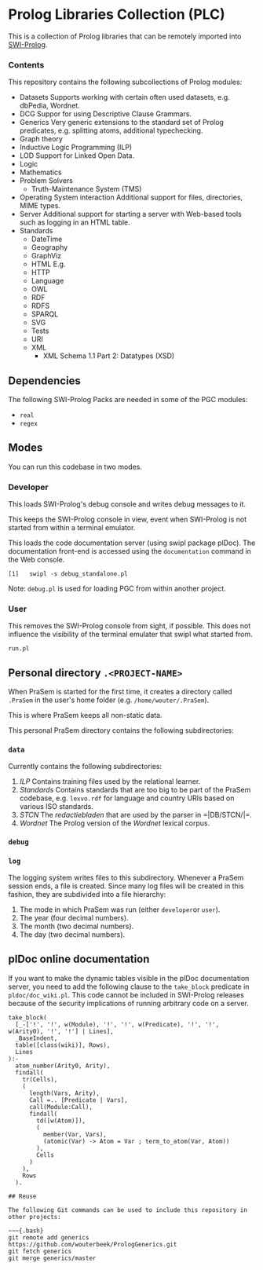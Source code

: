 # Prolog Libraries Collection (PLC)

This is a collection of Prolog libraries that can be remotely imported
into [SWI-Prolog](www.swi-prolog.org).

### Contents

This repository contains the following subcollections of Prolog modules:
  * Datasets
    Supports working with certain often used datasets, e.g. dbPedia, Wordnet.
  * DCG
    Suppor for using Descriptive Clause Grammars.
  * Generics
    Very generic extensions to the standard set of Prolog predicates,
    e.g. splitting atoms, additional typechecking.
  * Graph theory
  * Inductive Logic Programming (ILP)
  * LOD
    Support for Linked Open Data.
  * Logic
  * Mathematics
  * Problem Solvers
    * Truth-Maintenance System (TMS)
  * Operating System interaction
    Additional support for files, directories, MIME types.
  * Server
    Additional support for starting a server with Web-based tools
    such as logging in an HTML table.
  * Standards
    * DateTime
    * Geography
    * GraphViz
    * HTML
      E.g.
    * HTTP
    * Language
    * OWL
    * RDF
    * RDFS
    * SPARQL
    * SVG
    * Tests
    * URI
    * XML
      * XML Schema 1.1 Part 2: Datatypes (XSD)

## Dependencies

The following SWI-Prolog Packs are needed in some of the PGC modules:
  * `real`
  * `regex`

## Modes

You can run this codebase in two modes.

### Developer

This loads SWI-Prolog's debug console and writes debug messages to it.

This keeps the SWI-Prolog console in view, event when SWI-Prolog is not
started from within a terminal emulator.

This loads the code documentation server (using swipl package plDoc).
The documentation front-end is accessed using the `documentation` command
in the Web console.

~~~{.sh}
[1]   swipl -s debug_standalone.pl
~~~

Note: `debug.pl` is used for loading PGC from within another project.

### User

This removes the SWI-Prolog console from sight, if possible. This does not
influence the visibility of the terminal emulater that swipl what started
from.

`run.pl`

## Personal directory `.<PROJECT-NAME>`

When PraSem is started for the first time, it creates a directory called
`.PraSem` in the user's home folder (e.g. `/home/wouter/.PraSem`).

This is where PraSem keeps all non-static data.

This personal PraSem directory contains the following subdirectories:

### `data`

Currently contains the following subdirectories:

1. *ILP* Contains training files used by the relational learner.
2. *Standards* Contains standards that are too big to be part of the PraSem
   codebase, e.g. `lexvo.rdf` for language and country URIs based on
   various ISO standards.
3. *STCN* The _redactiebladen_ that are used by the parser in
   =|DB/STCN/|=.
4. *Wordnet* The Prolog version of the _Wordnet_ lexical corpus.

### `debug`

### `log`

The logging system writes files to this subdirectory. Whenever a
PraSem session ends, a file is created. Since many log files will be created in this fashion, they are subdivided into a file hierarchy:
    
1. The mode in which PraSem was run (either `developer`or `user`).
2. The year (four decimal numbers).
3. The month (two decimal numbers).
4. The day (two decimal numbers).

## plDoc online documentation

If you want to make the dynamic tables visible in the plDoc documentation
server, you need to add the following clause to the `take_block` predicate
in `pldoc/doc_wiki.pl`. This code cannot be included in SWI-Prolog
releases because of the security implications of running arbitrary code on
a server.

~~~
take_block(
  [_-['!', '!', w(Module), '!', '!', w(Predicate), '!', '!', w(Arity0), '!', '!'] | Lines],
  _BaseIndent,
  table([class(wiki)], Rows),
  Lines
):-
  atom_number(Arity0, Arity),
  findall(
    tr(Cells),
    (
      length(Vars, Arity),
      Call =.. [Predicate | Vars],
      call(Module:Call),
      findall(
        td([w(Atom)]),
        (
          member(Var, Vars),
          (atomic(Var) -> Atom = Var ; term_to_atom(Var, Atom))
        ),
        Cells
      )
    ),
    Rows
  ).

## Reuse

The following Git commands can be used to include this repository in
other projects:

~~~{.bash}
git remote add generics https://github.com/wouterbeek/PrologGenerics.git
git fetch generics
git merge generics/master
~~~


